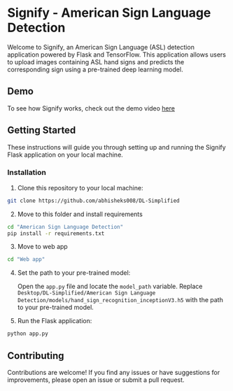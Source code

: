 # Signify - American Sign Language Detection

Welcome to Signify, an American Sign Language (ASL) detection application powered by Flask and TensorFlow. This application allows users to upload images containing ASL hand signs and predicts the corresponding sign using a pre-trained deep learning model.

## Demo
To see how Signify works, check out the demo video [here](dhttps://github.com/abhisheks008/DL-Simplified/tree/main/American%20Sign%20Language%20Detection/Web%20app/demo.mp4)

## Getting Started

These instructions will guide you through setting up and running the Signify Flask application on your local machine.


### Installation

1. Clone this repository to your local machine:

```bash
git clone https://github.com/abhisheks008/DL-Simplified
```
2. Move to this folder and install requirements

```bash
cd "American Sign Language Detection"
pip install -r requirements.txt
```
3. Move to web app
```bash
cd "Web app"
```
4. Set the path to your pre-trained model:

    Open the `app.py` file and locate the `model_path` variable. Replace `Desktop/DL-Simplified/American Sign Language Detection/models/hand_sign_recognition_inceptionV3.h5` with the path to your pre-trained model.

5. Run the Flask application:

```bash
python app.py
```
## Contributing

Contributions are welcome! If you find any issues or have suggestions for improvements, please open an issue or submit a pull request.

